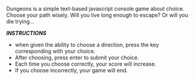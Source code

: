 Dungeons is a simple text-based javascript console game about choice. Choose your path wisely. Will you live long enough to escape? Or will you die trying...

***INSTRUCTIONS***
  - when given the ability to choose a direction, press the key corresponding with your choice.
  - After choosing, press enter to submit your choice.
  - Each time you choose correctly, your score will increase.
  - If you choose incorrectly, your game will end.
